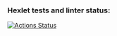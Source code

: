 ### Hexlet tests and linter status:
[![Actions Status](https://github.com/arthur810629/frontend-project-44/actions/workflows/hexlet-check.yml/badge.svg)](https://github.com/arthur810629/frontend-project-44/actions)